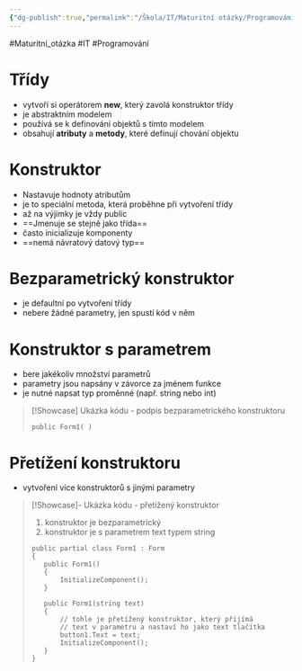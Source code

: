 ```yaml
---
{"dg-publish":true,"permalink":"/Škola/IT/Maturitní otázky/Programování/Konstruktory/","created":"2023-12-19T09:12:11.009+01:00","updated":"2024-03-24T22:19:14.117+01:00"}
---
```


#Maturitní_otázka #IT #Programování 
# Třídy 

<div class="transclusion internal-embed is-loaded"><div class="markdown-embed">



- vytvoří si operátorem **new**, který zavolá konstruktor třídy 
- je abstraktním modelem
- používá se k definování objektů s tímto modelem
- obsahují **atributy** a **metody**, které definují chování objektu

</div></div>

# Konstruktor

<div class="transclusion internal-embed is-loaded"><div class="markdown-embed">



- Nastavuje hodnoty atributům
- je to speciální metoda, která proběhne při vytvoření třídy
- až na výjimky je vždy public
- ==Jmenuje se stejně jako třída==
- často inicializuje komponenty
- ==nemá návratový datový typ==
# Bezparametrický konstruktor
- je defaultní po vytvoření třídy
- nebere žádné parametry, jen spustí kód v něm
# Konstruktor s parametrem
- bere jakékoliv množství parametrů
- parametry jsou napsány v závorce za jménem funkce
- je nutné napsat typ proměnné (např. string nebo int)

> [!Showcase] Ukázka kódu - podpis bezparametrického konstruktoru
> ```Csharp
> public Form1( )
> ```
# Přetížení konstruktoru
- vytvoření více konstruktorů s jinými parametry

> [!Showcase]- Ukázka kódu - přetížený konstruktor
>1. konstruktor je bezparametrický
>2. konstruktor je s parametrem text typem string
>```CSharp
> public partial class Form1 : Form
>{
>    public Form1()
>    {
>        InitializeComponent();
>    }
>
>    public Form1(string text)
>    {
>        // tohle je přetížený konstruktor, který přijímá
>        // text v parametru a nastaví ho jako text tlačítka
>        button1.Text = text;
>        InitializeComponent();
>    }
>}
>```

</div></div>
